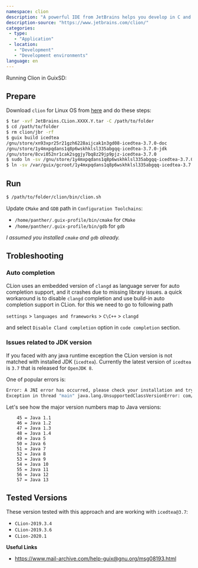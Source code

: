 ```yaml
---
namespace: clion
description: "A powerful IDE from JetBrains helps you develop in C and C++ on Linux, macOS"
description-source: "https://www.jetbrains.com/clion/"
categories:
 - type:
   - "Application"
 - location:
   - "Development"
   - "Development environments"
language: en
---
```


Running Clion in GuixSD:

## Prepare

Download `clion` for Linux OS from [here](https://www.jetbrains.com/clion/download/other.html) and do these steps:

```bash
$ tar -xvf JetBrains.CLion.XXXX.Y.tar -C /path/to/folder
$ cd /path/to/folder
$ rm clion/jbr -rf
$ guix build icedtea
/gnu/store/xn93xpr25r21gzh6228aijcak1n3gd08-icedtea-3.7.0-doc
/gnu/store/1y4mxpqdans1q8p6wskhklsl335abgqq-icedtea-3.7.0-jdk
/gnu/store/8cvi052nr1cak2sggjy7bq8z29jp9pjz-icedtea-3.7.0
$ sudo ln -sv /gnu/store/1y4mxpqdans1q8p6wskhklsl335abgqq-icedtea-3.7.0-jdk /var/guix/gcroots
$ ln -sv /var/guix/gcroot/1y4mxpqdans1q8p6wskhklsl335abgqq-icedtea-3.7.0-jdk /path/to/folder/clion/jbr
```


## Run

```bash
$ /path/to/folder/clion/bin/clion.sh
```

Update `CMake` and `GDB` path in `Configuration Toolchains`:
- `/home/panther/.guix-profile/bin/cmake` for `CMake`
- `/home/panther/.guix-profile/bin/gdb` for `gdb`

*I assumed you installed `cmake` and `gdb` already.*

## Trobleshooting 

### Auto completion

CLion uses an embedded version of `clangd` as language server for auto completion support, and it crashes due to missing library issues. a quick workaround is to disable `clangd` completion and use build-in auto completion support in CLion. for this we need to go to following path

 `settings` > `languages and frameworks` > `C\C++` > `clangd`

and select `Disable Cland completion` option in `code completion` section.

<!-- the other option is to find a solution to use guix provided version of clangd, located in `extra` output of `clang` package. -->

### Issues related to JDK version

If you faced with any java runtime exception the CLion version is not matched with installed JDK (`icedtea`). Currently the latest version of `icedtea` is `3.7` that is released for `OpenJDK 8`.

One of popular errors is:

```bash
Error: A JNI error has occurred, please check your installation and try again
Exception in thread "main" java.lang.UnsupportedClassVersionError: com/intellij/idea/Main has been compiled by a more recent version of the Java Runtime (class file version 55.0), this version of the Java Runtime only recognizes class file versions up to 52.0
```

Let's see how the major version numbers map to Java versions:

```
    45 = Java 1.1
    46 = Java 1.2
    47 = Java 1.3
    48 = Java 1.4
    49 = Java 5
    50 = Java 6
    51 = Java 7
    52 = Java 8
    53 = Java 9
    54 = Java 10
    55 = Java 11
    56 = Java 12
    57 = Java 13
```


## Tested Versions

These version tested with this approach and are working with `icedtea@3.7`:

* `CLion-2019.3.4`
* `CLion-2019.3.6`
* `CLion-2020.1`


**Useful Links**
* https://www.mail-archive.com/help-guix@gnu.org/msg08193.html

